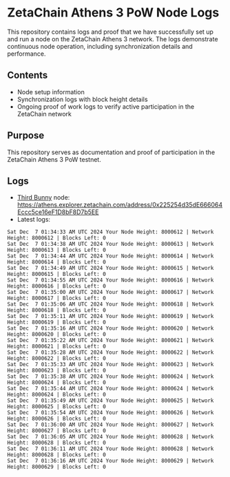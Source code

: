 # ZetaChain Athens 3 PoW Node Logs
This repository contains logs and proof that we have successfully set up and run a node on the ZetaChain Athens 3 network. The logs demonstrate continuous node operation, including synchronization details and performance.

## Contents
- Node setup information
- Synchronization logs with block height details
- Ongoing proof of work logs to verify active participation in the ZetaChain network

## Purpose
This repository serves as documentation and proof of participation in the ZetaChain Athens 3 PoW testnet.

## Logs

- [Third Bunny](https://thirdbunny.xyz/) node: https://athens.explorer.zetachain.com/address/0x225254d35dE666064Eccc5ce16eF1D8bF8D7b5EE
- Latest logs:
```
Sat Dec  7 01:34:33 AM UTC 2024 Your Node Height: 8000612 | Network Height: 8000612 | Blocks Left: 0
Sat Dec  7 01:34:38 AM UTC 2024 Your Node Height: 8000613 | Network Height: 8000613 | Blocks Left: 0
Sat Dec  7 01:34:44 AM UTC 2024 Your Node Height: 8000614 | Network Height: 8000614 | Blocks Left: 0
Sat Dec  7 01:34:49 AM UTC 2024 Your Node Height: 8000615 | Network Height: 8000615 | Blocks Left: 0
Sat Dec  7 01:34:55 AM UTC 2024 Your Node Height: 8000616 | Network Height: 8000616 | Blocks Left: 0
Sat Dec  7 01:35:00 AM UTC 2024 Your Node Height: 8000617 | Network Height: 8000617 | Blocks Left: 0
Sat Dec  7 01:35:06 AM UTC 2024 Your Node Height: 8000618 | Network Height: 8000618 | Blocks Left: 0
Sat Dec  7 01:35:11 AM UTC 2024 Your Node Height: 8000619 | Network Height: 8000619 | Blocks Left: 0
Sat Dec  7 01:35:16 AM UTC 2024 Your Node Height: 8000620 | Network Height: 8000620 | Blocks Left: 0
Sat Dec  7 01:35:22 AM UTC 2024 Your Node Height: 8000621 | Network Height: 8000621 | Blocks Left: 0
Sat Dec  7 01:35:28 AM UTC 2024 Your Node Height: 8000622 | Network Height: 8000622 | Blocks Left: 0
Sat Dec  7 01:35:33 AM UTC 2024 Your Node Height: 8000623 | Network Height: 8000623 | Blocks Left: 0
Sat Dec  7 01:35:38 AM UTC 2024 Your Node Height: 8000624 | Network Height: 8000624 | Blocks Left: 0
Sat Dec  7 01:35:44 AM UTC 2024 Your Node Height: 8000624 | Network Height: 8000624 | Blocks Left: 0
Sat Dec  7 01:35:49 AM UTC 2024 Your Node Height: 8000625 | Network Height: 8000625 | Blocks Left: 0
Sat Dec  7 01:35:54 AM UTC 2024 Your Node Height: 8000626 | Network Height: 8000626 | Blocks Left: 0
Sat Dec  7 01:36:00 AM UTC 2024 Your Node Height: 8000627 | Network Height: 8000627 | Blocks Left: 0
Sat Dec  7 01:36:05 AM UTC 2024 Your Node Height: 8000628 | Network Height: 8000628 | Blocks Left: 0
Sat Dec  7 01:36:11 AM UTC 2024 Your Node Height: 8000628 | Network Height: 8000628 | Blocks Left: 0
Sat Dec  7 01:36:16 AM UTC 2024 Your Node Height: 8000629 | Network Height: 8000629 | Blocks Left: 0
```
